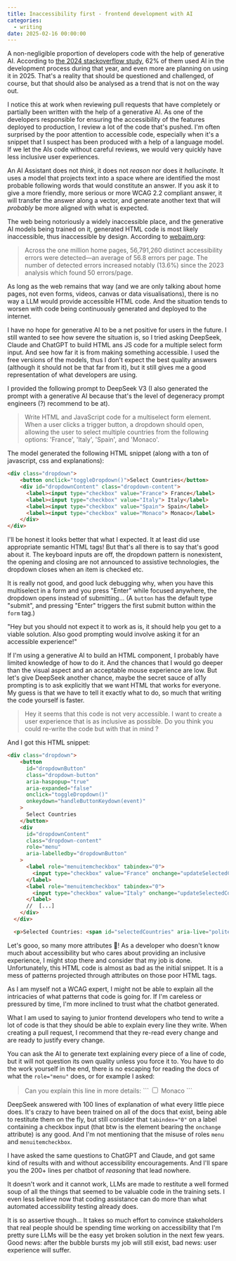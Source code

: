 ```yaml
---
title: Inaccessibility first - frontend development with AI
categories:
  - writing
date: 2025-02-16 00:00:00
---
```


A non-negligible proportion of developers code with the help of generative AI. According to <a href="https://survey.stackoverflow.co/2024/ai#sentiment-and-usage-ai-select">the 2024 stackoverflow study</a>, 62% of them used AI in the development process during that year, and even more are planning on using it in 2025. That's a reality that should be questioned and challenged, of course, but that should also be analysed as a trend that is not on the way out.

I notice this at work when reviewing pull requests that have completely or partially been written with the help of a generative AI. As one of the developers responsible for ensuring the accessibility of the features deployed to production, I review a lot of the code that's pushed. I'm often surprised by the poor attention to accessible code, especially when it's a snippet that I suspect has been produced with a help of a language model. If we let the AIs code without careful reviews, we would very quickly have less inclusive user experiences.

An AI Assistant does not *think*, it does not *reason* nor does it *hallucinate*. It uses a model that projects text into a space where are identified the most probable following words that would constitute an answer. If you ask it to give a more friendly, more serious or more WCAG 2.2 compliant answer, it will transfer the answer along a vector, and generate another text that will *probably* be more aligned with what is expected.

The web being notoriously a widely inaccessible place, and the generative AI models being trained on it, generated HTML code is most likely inaccessible, thus inaccessible by design. According to <a href="https://webaim.org/projects/million/">webaim.org</a>: 
<blockquote cite="https://webaim.org/projects/million/">
Across the one million home pages, 56,791,260 distinct accessibility errors were detected—an average of 56.8 errors per page. The number of detected errors increased notably (13.6%) since the 2023 analysis which found 50 errors/page.
</blockquote>

As long as the web remains that way (and we are only talking about home pages, not even forms, videos, canvas or data visualisations), there is no way a LLM would provide accessible HTML code. And the situation tends to worsen with code being continuously generated and deployed to the internet.

I have no hope for generative AI to be a net positive for users in the future. I still wanted to see how severe the situation is, so I tried asking DeepSeek, Claude and ChatGPT to build HTML ans JS code for a multiple select form input. And see how far it is from making something accessible. I used the free versions of the models, thus I don't expect the best quality answers (although it should not be that far from it), but it still gives me a good representation of what developers are using.

I provided the following prompt to DeepSeek V3 (I also generated the prompt with a generative AI because that's the level of degeneracy prompt engineers (?) recommend to be at).
<blockquote>
Write HTML and JavaScript code for a multiselect form element. When a user clicks a trigger button, a dropdown should open, allowing the user to select multiple countries from the following options: 'France', 'Italy', 'Spain', and 'Monaco'.
</blockquote>

The model generated the following HTML snippet (along with a ton of javascript, css and explanations): 
```html
<div class="dropdown">
    <button onclick="toggleDropdown()">Select Countries</button>
    <div id="dropdownContent" class="dropdown-content">
      <label><input type="checkbox" value="France"> France</label>
      <label><input type="checkbox" value="Italy"> Italy</label>
      <label><input type="checkbox" value="Spain"> Spain</label>
      <label><input type="checkbox" value="Monaco"> Monaco</label>
    </div>
</div>
  ```
  
I'll be honest it looks better that what I expected. It at least did use appropriate semantic HTML tags! But that's all there is to say that's good about it. The keyboard inputs are off, the dropdown pattern is nonexistent, the opening and closing are not announced to assistive technologies, the dropdown closes when an item is checked etc.
  
It is really not good, and good luck debugging why, when you have this multiselect in a form and you press "Enter" while focused anywhere, the dropdown opens instead of submitting... (A `button` has the default type "submit", and pressing "Enter" triggers the first submit button within the `form` tag.)

"Hey but you should not expect it to work as is, it should help you get to a viable solution. Also good prompting would involve asking it for an accessible experience!"

If I'm using a generative AI to build an HTML component, I probably have limited knowledge of how to do it. And the chances that I would go deeper than the visual aspect and an acceptable mouse experience are low. But let's give DeepSeek another chance, maybe the secret sauce of a11y prompting is to ask explicitly that we want HTML that works for everyone. My guess is that we have to tell it exactly what to do, so much that writing the code yourself is faster.

<blockquote>
Hey it seems that this code is not very accessible. I want to create a user experience that is as inclusive as possible. Do you think you could re-write the code but with that in mind ?
</blockquote>

And I got this HTML snippet:
```html
<div class="dropdown">
    <button
      id="dropdownButton"
      class="dropdown-button"
      aria-haspopup="true"
      aria-expanded="false"
      onclick="toggleDropdown()"
      onkeydown="handleButtonKeydown(event)"
    >
      Select Countries
    </button>
    <div
      id="dropdownContent"
      class="dropdown-content"
      role="menu"
      aria-labelledby="dropdownButton"
    >
      <label role="menuitemcheckbox" tabindex="0">
        <input type="checkbox" value="France" onchange="updateSelectedCountries()"> France
      </label>
      <label role="menuitemcheckbox" tabindex="0">
        <input type="checkbox" value="Italy" onchange="updateSelectedCountries()"> Italy
      </label>
	  //  [...]
    </div>
  </div>

  <p>Selected Countries: <span id="selectedCountries" aria-live="polite"></span></p>
  ```
Let's gooo, so many more attributes <span aria-hidden="true">💖</span>! As a developer who doesn't know much about accessibility but who cares about providing an inclusive experience, I might stop there and consider that my job is done. Unfortunately, this HTML code is almost as bad as the initial snippet. It is a mess of patterns projected through attributes on those poor HTML tags.

As I am myself not a WCAG expert, I might not be able to explain all the intricacies of what patterns that code is going for. If I'm careless or pressured by time, I'm more inclined to trust what the chatbot generated. 

What I am used to saying to junior frontend developers who tend to write a lot of code is that they should be able to explain every line they write. When creating a pull request, I recommend that they re-read every change and are ready to justify every change.

You can ask the AI to generate text explaining every piece of a line of code, but it will not question its own quality unless you force it to. You have to do the work yourself in the end, there is no escaping for reading the docs of what the `role="menu"` does, or for example I asked:

<blockquote>
Can you explain this line in more details: 
```
<label role="menuitemcheckbox" tabindex="0"> <input type="checkbox" value="Monaco" onchange="updateSelectedCountries()"> Monaco </label>
```
</blockquote>

DeepSeek answered with 100 lines of explanation of what every little piece does. It's crazy to have been trained on all of the docs that exist, being able to restitute them on the fly, but still consider that `tabindex="0"` on a label containing a checkbox input (that btw is the element bearing the `onchange` attribute) is any good. And I'm not mentioning that the misuse of roles `menu` and `menuitemcheckbox`.

I have asked the same questions to ChatGPT and Claude, and got same kind of results with and without accessibility encouragements. And I'll spare you the 200+ lines per chatbot of *reasoning* that lead nowhere.

It doesn't work and it cannot work, LLMs are made to restitute a well formed soup of all the things that seemed to be valuable code in the training sets. I even less believe now that coding assistance can do more than what automated accessibility testing already does. 

It is so assertive though... It takes so much effort to convince stakeholders that real people should be spending time working on accessibility that I'm pretty sure LLMs will be the easy yet broken solution in the next few years. Good news: after the bubble bursts my job will still exist, bad news: user experience will suffer.
